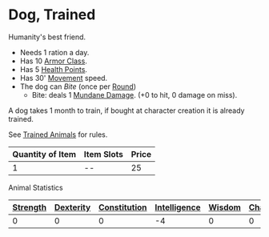 # Dog, Trained

Humanity's best friend.

- Needs 1 ration a day.
- Has 10 [Armor Class](../../../Player%20Characters/Derived%20Statistics/Armor%20Class.md).
- Has 5 [Health Points](../../../Player%20Characters/Derived%20Statistics/Health%20Points.md).
- Has 30' [Movement](../../../Game%20Procedures/Combat/Movement.md) speed.
- The dog can *Bite* (once per [Round](../../../Game%20Procedures/Core%20Procedures/Round.md))
	- Bite: deals 1 [Mundane Damage](../../../Game%20Procedures/Combat/Damage%20Types/Mundane%20Damage.md). (+0 to hit, 0 damage on miss).

A dog takes 1 month to train, if bought at character creation it is already trained.

See [Trained Animals](../Trained%20Animals.md) for rules.

| Quantity of Item | Item Slots | Price |
| ---------------- | ---------- | ----- |
| 1                | --         | 25    |

Animal Statistics

| [Strength](../../../Player%20Characters/Abilities/Strength.md) | [Dexterity](../../../Player%20Characters/Abilities/Dexterity.md) | [Constitution](../../../Player%20Characters/Abilities/Constitution.md) | [Intelligence](../../../Player%20Characters/Abilities/Intelligence.md) | [Wisdom](../../../Player%20Characters/Abilities/Wisdom.md)<br> | [Charisma](../../../Player%20Characters/Abilities/Charisma.md)<br> |
| --------------------------------------------------------------------------- | ----------------------------------------------------------------------------- | ----------------------------------------------------------------------------------- | ----------------------------------------------------------------------------------- | --------------------------------------------------------------------------- | ------------------------------------------------------------------------------- |
| 0                                                                           | 0                                                                             | 0                                                                                   | -4                                                                                  | 0                                                                           | 0                                                                               |
